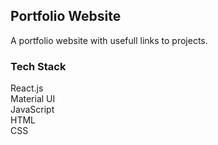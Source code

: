## Portfolio Website
A portfolio website with usefull links to projects.

### Tech Stack
React.js <br>
Material UI <br>
JavaScript <br>
HTML <br>
CSS <br>

